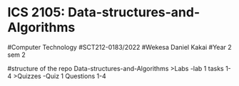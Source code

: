 # ICS 2105: Data-structures-and-Algorithms
#Computer Technology
#SCT212-0183/2022 
#Wekesa Daniel Kakai
#Year 2 sem 2

#structure of the repo
    Data-structures-and-Algorithms
          >Labs
            -lab 1
            tasks 1-4
          >Quizzes
            -Quiz 1
            Questions 1-4
